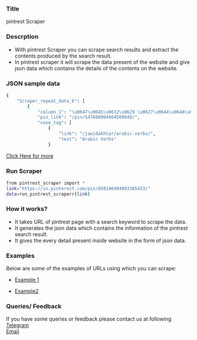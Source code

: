 ### Title

pintrest Scraper

### Descrption

* With pintrest Scraper you can scrape search results and extract the contents produced by the search result.
* In pintrest scraper it will scrape the data present of the website and give json data which contains the details of the contents on the website.

### JSON sample data
```sh
{
    "Scraper_repeat_data_6": [
        {
            "column_1": "\u0647\u0645\u0632\u0629 \u0627\u0644\u0648\u0635\u0644 | Learn Arabic Online, Learning Arabic, Arabic",
            "pin_link": "/pin/547680004664580648/",
            "vase_tag": [
                {
                    "link": "/jawidakhtar/arabic-verbs/",
                    "text": "Arabic Verbs"
                }
```

[Click Here for more](https://datakund-scraper.s3.amazonaws.com/datakund_JFWF9GW1B1FULQS_json.json)

### Run Scraper
```sh
from pintrest_scraper import *
link="https://in.pinterest.com/pin/858146904003365433/"
data=run_pintrest_scraperr(link)
```

### How it works?
* It takes URL of pintrest page with a search keyword to scrape the data.
* It generates the json data which contains the information of the pintrest search result.
* It gives the every detail present inside website in the form of json data.


### Examples
Below are some of the examples of URLs using which you can scrape:

* [Example 1](https://in.pinterest.com/pin/858146904003365433/)

* [Example2](https://in.pinterest.com/pin/803962970985659045/)


### Queries/ Feedback
If you have some queries or feedback please contact us at following    
[Telegram](https://t.me/datakund)  
[Email](abhishek@datakund.com)









